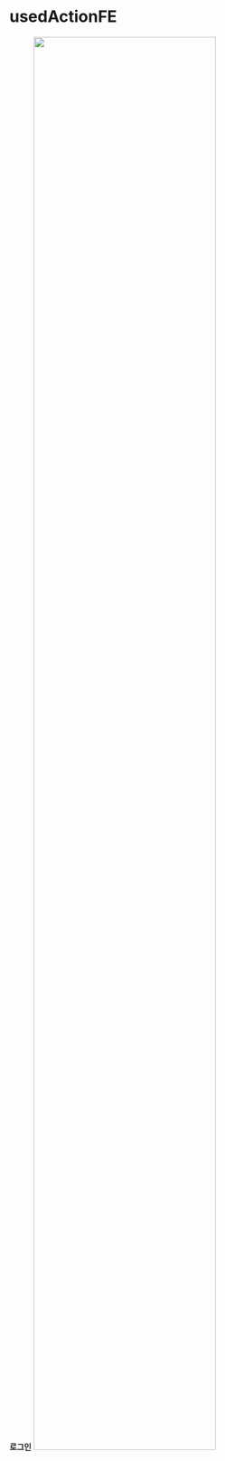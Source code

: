 ﻿# usedActionFE
<b>로그인</b>
<img width="80%" src="https://github.com/BKKang1/usedAuctionFE/assets/94438413/e63d61d9-2414-42a5-ac61-4f051d707649"/>
